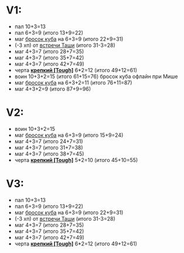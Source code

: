 # V1:
- пал 10+3=13
- пал 6+3=9 (итого 13+9=22)
- маг [бросок куба](https://vk.com/im?sel=c52&msgid=155279) на 6+3=9 (итого 22+9=31)
- (-3 хп) от [встречи Таши](https://github.com/ankarion/DnD/blob/master/CompaignTwo/KhrobsNotes/%D0%92%D1%81%D1%82%D1%80%D0%B5%D1%87%D0%B0%20%D0%A2%D0%B0%D1%88%D0%B8.md) (итого 31-3=28)
- маг 4+3=7 (итого 28+7=35)
- маг 4+3=7 (итого 35+7=42)
- маг 4+3=7 (итого 42+7=49)
- черта [**крепкий [Tough]**](https://dnd.su/feats/118-tough/) 6*2=12 (итого 49+12=61)
- воин 10+3+2=15 (итого 61+15=76) бросок куба офлайн при Мише
- маг [бросок куба](https://vk.com/im?sel=c52&msgid=155279) на 6+3+2=11 (итого 76+11=87)
- маг 4+3+2=9 (итого 87+9=96)

# V2:
- воин 10+3+2=15
- маг [бросок куба](https://vk.com/im?sel=c52&msgid=155279) на 6+3=9 (итого 15+9=24)
- маг 4+3=7 (итого 24+7=31)
- маг 4+3=7 (итого 31+7=38)
- маг 4+3=7 (итого 38+7=45)
- черта [**крепкий [Tough]**](https://dnd.su/feats/118-tough/) 5*2=10 (итого 45+10=55) 

# V3:
- пал 10+3=13
- пал 6+3=9 (итого 13+9=22)
- маг [бросок куба](https://vk.com/im?sel=c52&msgid=155279) на 6+3=9 (итого 22+9=31)
- (-3 хп) от [встречи Таши](https://github.com/ankarion/DnD/blob/master/CompaignTwo/KhrobsNotes/%D0%92%D1%81%D1%82%D1%80%D0%B5%D1%87%D0%B0%20%D0%A2%D0%B0%D1%88%D0%B8.md) (итого 31-3=28)
- маг 4+3=7 (итого 28+7=35)
- маг 4+3=7 (итого 35+7=42)
- маг 4+3=7 (итого 42+7=49)
- черта [**крепкий [Tough]**](https://dnd.su/feats/118-tough/) 6*2=12 (итого 49+12=61)